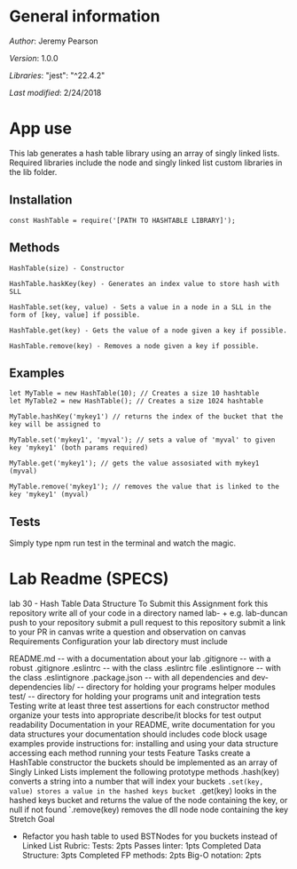 # General information
_Author_: Jeremy Pearson

_Version_: 1.0.0

_Libraries_: 
    "jest": "^22.4.2"

_Last modified_: 2/24/2018

# App use

This lab generates a hash table library using an array of singly linked lists. Required libraries include the node and singly linked list custom libraries in the lib folder.

## Installation

```
const HashTable = require('[PATH TO HASHTABLE LIBRARY]');
```

## Methods
```
HashTable(size) - Constructor

HashTable.haskKey(key) - Generates an index value to store hash with SLL

HashTable.set(key, value) - Sets a value in a node in a SLL in the form of [key, value] if possible.

HashTable.get(key) - Gets the value of a node given a key if possible.

HashTable.remove(key) - Removes a node given a key if possible.
```

## Examples

```
let MyTable = new HashTable(10); // Creates a size 10 hashtable
let MyTable2 = new HashTable(); // Creates a size 1024 hashtable

MyTable.hashKey('mykey1') // returns the index of the bucket that the key will be assigned to

MyTable.set('mykey1', 'myval'); // sets a value of 'myval' to given key 'mykey1' (both params required)

MyTable.get('mykey1'); // gets the value assosiated with mykey1 (myval)

MyTable.remove('mykey1'); // removes the value that is linked to the key 'mykey1' (myval)
```

## Tests

Simply type npm run test in the terminal and watch the magic.

# Lab Readme (SPECS)

lab 30 - Hash Table Data Structure
To Submit this Assignment
fork this repository
write all of your code in a directory named lab- + <your name> e.g. lab-duncan
push to your repository
submit a pull request to this repository
submit a link to your PR in canvas
write a question and observation on canvas
Requirements
Configuration
your lab directory must include

README.md -- with a documentation about your lab
.gitignore -- with a robust .gitignore
.eslintrc -- with the class .eslintrc file
.eslintignore -- with the class .eslintignore
.package.json -- with all dependencies and dev-dependencies
lib/ -- directory for holding your programs helper modules
test/ -- directory for holding your programs unit and integration tests
Testing
write at least three test assertions for each constructor method
organize your tests into appropriate describe/it blocks for test output readability
Documentation
in your README, write documentation for you data structures
your documentation should includes code block usage examples
provide instructions for:
installing and using your data structure
accessing each method
running your tests
Feature Tasks
create a HashTable constructor
the buckets should be implemented as an array of Singly Linked Lists
implement the following prototype methods
.hash(key) converts a string into a number that will index your buckets
`.set(key, value) stores a value in the hashed keys bucket
`.get(key) looks in the hashed keys bucket and returns the value of the node containing the key, or null if not found
`.remove(key) removes the dll node node containing the key
Stretch Goal
* Refactor you hash table to used BSTNodes for you buckets instead of Linked List
Rubric:
Tests: 2pts
Passes linter: 1pts
Completed Data Structure: 3pts
Completed FP methods: 2pts
Big-O notation: 2pts